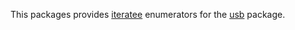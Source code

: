 This packages provides [iteratee] enumerators for the [usb] package.

[iteratee]: http://hackage.haskell.org/package/iteratee
[usb]:      http://hackage.haskell.org/package/usb
